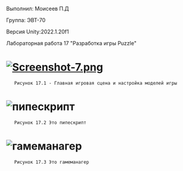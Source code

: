 Выполнил: Моисеев П.Д

Группа: ЭВТ-70

Версия Unity:2022.1.20f1

Лабораторная работа 17 "Разработка игры Puzzle"

# [![Screenshot-7.png](https://i.postimg.cc/y6hg9bx7/Screenshot-7.png)](https://postimg.cc/LhX8FvjW)
       Рисунок 17.1 - Главная игровая сцена и настройка моделей игры
       
# ![пипескрипт](https://user-images.githubusercontent.com/119409903/205280665-a17d8bf8-b946-4f29-a94c-8f71e8f98ffa.jpg)
       Рисунок 17.2 Это пипескрипт
# ![гамеманагер](https://user-images.githubusercontent.com/119409903/205280671-f9e2aed6-5aab-49ec-8eaa-8e7979794f6d.jpg)
       Рисунок 17.3 Это гамеманагер
